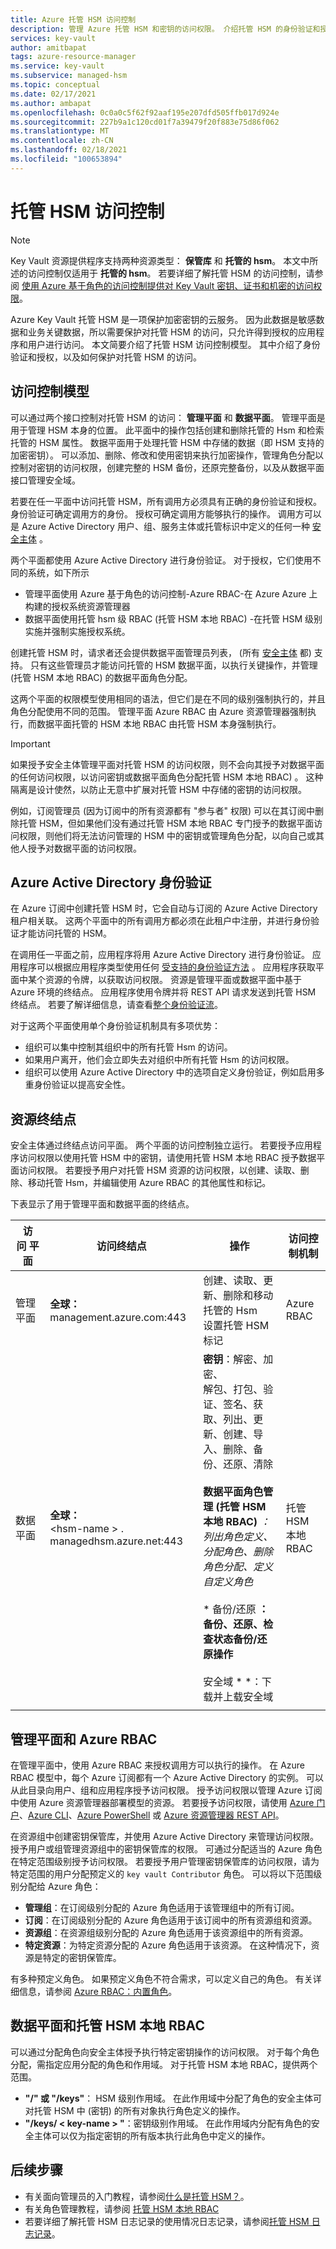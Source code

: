```yaml
---
title: Azure 托管 HSM 访问控制
description: 管理 Azure 托管 HSM 和密钥的访问权限。 介绍托管 HSM 的身份验证和授权模式，以及如何保护 Hsm。
services: key-vault
author: amitbapat
tags: azure-resource-manager
ms.service: key-vault
ms.subservice: managed-hsm
ms.topic: conceptual
ms.date: 02/17/2021
ms.author: ambapat
ms.openlocfilehash: 0c0a0c5f62f92aaf195e207dfd505ffb017d924e
ms.sourcegitcommit: 227b9a1c120cd01f7a39479f20f883e75d86f062
ms.translationtype: MT
ms.contentlocale: zh-CN
ms.lasthandoff: 02/18/2021
ms.locfileid: "100653894"
---
```

# <a name="managed-hsm-access-control"></a>托管 HSM 访问控制

> [!NOTE]
> Key Vault 资源提供程序支持两种资源类型： **保管库** 和 **托管的 hsm**。 本文中所述的访问控制仅适用于 **托管的 hsm**。 若要详细了解托管 HSM 的访问控制，请参阅 [使用 Azure 基于角色的访问控制提供对 Key Vault 密钥、证书和机密的访问权限](../general/rbac-guide.md)。

Azure Key Vault 托管 HSM 是一项保护加密密钥的云服务。 因为此数据是敏感数据和业务关键数据，所以需要保护对托管 HSM 的访问，只允许得到授权的应用程序和用户进行访问。 本文简要介绍了托管 HSM 访问控制模型。 其中介绍了身份验证和授权，以及如何保护对托管 HSM 的访问。

## <a name="access-control-model"></a>访问控制模型

可以通过两个接口控制对托管 HSM 的访问： **管理平面** 和 **数据平面**。 管理平面是用于管理 HSM 本身的位置。 此平面中的操作包括创建和删除托管的 Hsm 和检索托管的 HSM 属性。 数据平面用于处理托管 HSM 中存储的数据（即 HSM 支持的加密密钥）。 可以添加、删除、修改和使用密钥来执行加密操作，管理角色分配以控制对密钥的访问权限，创建完整的 HSM 备份，还原完整备份，以及从数据平面接口管理安全域。

若要在任一平面中访问托管 HSM，所有调用方必须具有正确的身份验证和授权。 身份验证可确定调用方的身份。 授权可确定调用方能够执行的操作。 调用方可以是 Azure Active Directory 用户、组、服务主体或托管标识中定义的任何一种 [安全主体](../../role-based-access-control/overview.md#security-principal) 。

两个平面都使用 Azure Active Directory 进行身份验证。 对于授权，它们使用不同的系统，如下所示
- 管理平面使用 Azure 基于角色的访问控制-Azure RBAC-在 Azure Azure 上构建的授权系统资源管理器 
- 数据平面使用托管 hsm 级 RBAC (托管 HSM 本地 RBAC) -在托管 HSM 级别实施并强制实施授权系统。

创建托管 HSM 时，请求者还会提供数据平面管理员列表， (所有 [安全主体](../../role-based-access-control/overview.md#security-principal) 都) 支持。 只有这些管理员才能访问托管的 HSM 数据平面，以执行关键操作，并管理 (托管 HSM 本地 RBAC) 的数据平面角色分配。

这两个平面的权限模型使用相同的语法，但它们是在不同的级别强制执行的，并且角色分配使用不同的范围。 管理平面 Azure RBAC 由 Azure 资源管理器强制执行，而数据平面托管的 HSM 本地 RBAC 由托管 HSM 本身强制执行。

> [!IMPORTANT]
> 如果授予安全主体管理平面对托管 HSM 的访问权限，则不会向其授予对数据平面的任何访问权限，以访问密钥或数据平面角色分配托管 HSM 本地 RBAC) 。 这种隔离是设计使然，以防止无意中扩展对托管 HSM 中存储的密钥的访问权限。

例如，订阅管理员 (因为订阅中的所有资源都有 "参与者" 权限) 可以在其订阅中删除托管 HSM，但如果他们没有通过托管 HSM 本地 RBAC 专门授予的数据平面访问权限，则他们将无法访问管理的 HSM 中的密钥或管理角色分配，以向自己或其他人授予对数据平面的访问权限。

## <a name="azure-active-directory-authentication"></a>Azure Active Directory 身份验证

在 Azure 订阅中创建托管 HSM 时，它会自动与订阅的 Azure Active Directory 租户相关联。 这两个平面中的所有调用方都必须在此租户中注册，并进行身份验证才能访问托管的 HSM。

在调用任一平面之前，应用程序将用 Azure Active Directory 进行身份验证。 应用程序可以根据应用程序类型使用任何 [受支持的身份验证方法](../../active-directory/develop/authentication-vs-authorization.md) 。 应用程序获取平面中某个资源的令牌，以获取访问权限。 资源是管理平面或数据平面中基于 Azure 环境的终结点。 应用程序使用令牌并将 REST API 请求发送到托管 HSM 终结点。 若要了解详细信息，请查看[整个身份验证流](../../active-directory/develop/v2-oauth2-auth-code-flow.md)。

对于这两个平面使用单个身份验证机制具有多项优势：

- 组织可以集中控制其组织中的所有托管 Hsm 的访问。
- 如果用户离开，他们会立即失去对组织中所有托管 Hsm 的访问权限。
- 组织可以使用 Azure Active Directory 中的选项自定义身份验证，例如启用多重身份验证以提高安全性。

## <a name="resource-endpoints"></a>资源终结点

安全主体通过终结点访问平面。 两个平面的访问控制独立运行。 若要授予应用程序访问权限以使用托管 HSM 中的密钥，请使用托管 HSM 本地 RBAC 授予数据平面访问权限。 若要授予用户对托管 HSM 资源的访问权限，以创建、读取、删除、移动托管 Hsm，并编辑使用 Azure RBAC 的其他属性和标记。

下表显示了用于管理平面和数据平面的终结点。

| 访问&nbsp;平面 | 访问终结点 | 操作 | 访问控制机制 |
| --- | --- | --- | --- |
| 管理平面 | **全球：**<br> management.azure.com:443<br> | 创建、读取、更新、删除和移动托管的 Hsm<br>设置托管 HSM 标记 | Azure RBAC |
| 数据平面 | **全球：**<br> &lt;hsm-name &gt; . managedhsm.azure.net:443<br> | **密钥**：解密、加密、<br> 解包、打包、验证、签名、获取、列出、更新、创建、导入、删除、备份、还原、清除<br/><br/> **数据平面角色管理 (托管 HSM 本地 RBAC)** _：列出角色定义、分配角色、删除角色分配、定义自定义角色 <br/> <br/>_* 备份/还原 **：备份、还原、检查状态备份/还原操作 <br/> <br/>** 安全域 * *：下载并上载安全域 | 托管 HSM 本地 RBAC |
|||||
## <a name="management-plane-and-azure-rbac"></a>管理平面和 Azure RBAC

在管理平面中，使用 Azure RBAC 来授权调用方可以执行的操作。 在 Azure RBAC 模型中，每个 Azure 订阅都有一个 Azure Active Directory 的实例。 可以从此目录向用户、组和应用程序授予访问权限。 授予访问权限以管理 Azure 订阅中使用 Azure 资源管理器部署模型的资源。 若要授予访问权限，请使用 [Azure 门户](https://portal.azure.com/)、[Azure CLI](/cli/azure/install-classic-cli)、[Azure PowerShell](/powershell/azureps-cmdlets-docs) 或 [Azure 资源管理器 REST API](/rest/api/authorization/roleassignments)。

在资源组中创建密钥保管库，并使用 Azure Active Directory 来管理访问权限。 授予用户或组管理资源组中的密钥保管库的权限。 可通过分配适当的 Azure 角色在特定范围级别授予访问权限。 若要授予用户管理密钥保管库的访问权限，请为特定范围的用户分配预定义的 `key vault Contributor` 角色。 可以将以下范围级别分配给 Azure 角色：

- **管理组**：在订阅级别分配的 Azure 角色适用于该管理组中的所有订阅。
- **订阅**：在订阅级别分配的 Azure 角色适用于该订阅中的所有资源组和资源。
- **资源组**：在资源组级别分配的 Azure 角色适用于该资源组中的所有资源。
- **特定资源**：为特定资源分配的 Azure 角色适用于该资源。 在这种情况下，资源是特定的密钥保管库。

有多种预定义角色。 如果预定义角色不符合需求，可以定义自己的角色。 有关详细信息，请参阅 [Azure RBAC：内置角色](../../role-based-access-control/built-in-roles.md)。

## <a name="data-plane-and-managed-hsm-local-rbac"></a>数据平面和托管 HSM 本地 RBAC

可以通过分配角色向安全主体授予执行特定密钥操作的访问权限。 对于每个角色分配，需指定应用分配的角色和作用域。 对于托管 HSM 本地 RBAC，提供两个范围。

- **"/" 或 "/keys"**： HSM 级别作用域。 在此作用域中分配了角色的安全主体可对托管 HSM 中 (密钥) 的所有对象执行角色定义的操作。
- **"/keys/ &lt; key-name &gt; "**：密钥级别作用域。 在此作用域内分配有角色的安全主体可以仅为指定密钥的所有版本执行此角色中定义的操作。

## <a name="next-steps"></a>后续步骤

- 有关面向管理员的入门教程，请参阅[什么是托管 HSM？](overview.md)。
- 有关角色管理教程，请参阅 [托管 HSM 本地 RBAC](role-management.md)
- 若要详细了解托管 HSM 日志记录的使用情况日志记录，请参阅[托管 HSM 日志记录](logging.md)。